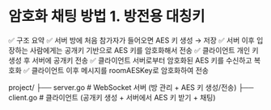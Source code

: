 # 암호화 채팅 방법 1. 방전용 대칭키 
✅ 구조 요약
✅ 서버	방에 처음 참가자가 들어오면 AES 키 생성 → 저장
✅ 서버	이후 입장하는 사람에게는 공개키 기반으로 AES 키를 암호화해서 전송
✅ 클라이언트	개인 키 생성 후 서버에 공개키 전송
✅ 클라이언트	서버로부터 암호화된 AES 키를 수신하고 복호화
✅ 클라이언트	이후 메시지를 roomAESKey로 암호화하여 전송


project/
├── server.go      # WebSocket 서버 (방 관리 + AES 키 생성/전송)
├── client.go      # 클라이언트 (공개키 생성 + 서버에서 AES 키 받기 + 채팅)
